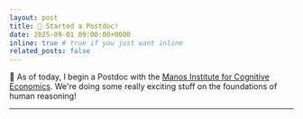 ```yaml
---
layout: post
title: 🍾 Started a Postdoc!
date: 2025-09-01 09:00:00+0000
inline: true # true if you just want inline
related_posts: false
---
```


🎉 As of today, I begin a Postdoc with the [Manos Institute for Cognitive Economics](https://www.cognitiveeconomics.com/). We're doing some really exciting stuff on the foundations of human reasoning!

---
